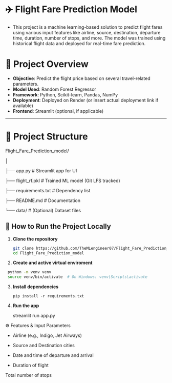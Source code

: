 # ✈️ Flight Fare Prediction Model

* This project is a machine learning-based solution to predict flight fares using various input features like airline, source, destination, departure time, duration, number of stops, and more. 
  The model was trained using historical flight data and deployed for real-time fare prediction.
  

# 📌 Project Overview

- **Objective**: Predict the flight price based on several travel-related parameters.
- **Model Used**: Random Forest Regressor
- **Framework**: Python, Scikit-learn, Pandas, NumPy
- **Deployment**: Deployed on Render (or insert actual deployment link if available)
- **Frontend**: Streamlit (optional, if applicable)

---

# 📂 Project Structure

Flight_Fare_Prediction_model/

│

├── app.py              # Streamlit app for UI

├── flight_rf.pkl       # Trained ML model (Git LFS tracked)

├── requirements.txt    # Dependency list

├── README.md           # Documentation

└── data/               # (Optional) Dataset files




## 🚀 How to Run the Project Locally

1. **Clone the repository**
   ```bash
   git clone https://github.com/TheMLengineer07/Flight_Fare_Prediction_model.git
   cd Flight_Fare_Prediction_model

2. **Create and active virtual enviroment**

  ```bash
   python -m venv venv
   source venv/bin/activate  # On Windows: venv\Scripts\activate
   ```

3. **Install dependencies**

   ```pip install -r requirements.txt```

4. **Run the app**

   streamlit run app.py

⚙️ Features & Input Parameters

 *  Airline (e.g., Indigo, Jet Airways)

 *  Source and Destination cities

 *  Date and time of departure and arrival

 *  Duration of flight

Total number of stops




